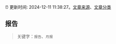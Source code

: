 :alarm_clock: 更新时间: 2024-12-11 11:38:27。[文章来源](/README.md)、[文章分类](/TAGS.md)

## 报告


> 关键字：`报告`、`月报`




